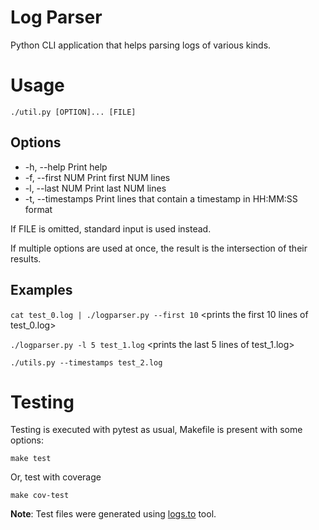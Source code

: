 # Log Parser
Python CLI application that helps parsing logs of various kinds.


# Usage

`./util.py [OPTION]... [FILE]`

## Options

* -h, --help         Print help
* -f, --first NUM    Print first NUM lines
* -l, --last NUM     Print last NUM lines
* -t, --timestamps   Print lines that contain a timestamp in HH:MM:SS format

If FILE is omitted, standard input is used instead.

If multiple options are used at once, the result is the intersection of their
results.

## Examples

`cat test_0.log | ./logparser.py --first 10`
<prints the first 10 lines of test_0.log>

`./logparser.py -l 5 test_1.log`
<prints the last 5 lines of test_1.log>

`./utils.py --timestamps test_2.log`
<prints any lines from test_2.log that contain a timestamp>


# Testing

Testing is executed with pytest as usual, Makefile is present with some options: 

`make test`

Or, test with coverage

`make cov-test`

**Note**: Test files were generated using [logs.to](https://www.logs.to/) tool.
